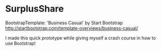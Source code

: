 # SurplusShare

BootstrapTemplate: 'Business Casual' by Start Bootstrap
http://startbootstrap.com/template-overviews/business-casual/

I made this quick prototype while giving myself a crash course in how to use Bootstrap!
